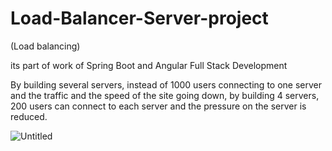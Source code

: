 # Load-Balancer-Server-project

(Load balancing)

its part of work of Spring Boot and Angular Full Stack Development 

By building several servers, instead of 1000 users connecting to one server and the traffic and the speed of the site going down, by building 4 servers, 200 users can connect to each server and the pressure on the server is reduced.

![Untitled](https://user-images.githubusercontent.com/108116038/231161615-9703c22a-4acc-4fec-9aee-a145434b8a4b.png)
